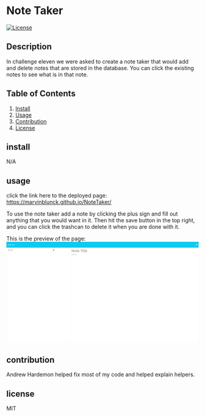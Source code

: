 # Note Taker 
[![License](https://img.shields.io/badge/License-MIT-blue.svg)](https://opensource.org/licenses/MIT)
## Description
In challenge eleven we were asked to create a note taker that would add and delete notes that are stored in the database. You can click the existing notes to see what is in that note.
## Table of Contents
1. [Install](#install)
2. [Usage](#usage)
3. [Contribution](#contribution)
4. [License](#license)

## install
N/A

## usage
click the link here to the deployed page: https://marvinblunck.github.io/NoteTaker/

To use the note taker add a note by clicking the plus sign and fill out anything that you would want in it. Then hit the save button in the top right, and you can click the trashcan to delete it when you are done with it.

This is the preview of the page:
![Preview](./images/screencapture-localhost-3001-notes-2023-06-12-18_31_36.jpg)

## contribution
Andrew Hardemon helped fix most of my code and helped explain helpers.

## license
MIT